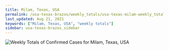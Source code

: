 ```yaml
---
title: Milam, Texas, USA
permalink: /usa-texas-brazos/weekly_totals/usa-texas-milam-weekly_totals.html
last_updated: Aug 21, 2021
keywords: ["Milam, Texas, USA", "weekly totals"]
sidebar: usa-texas-brazos_sidebar
---
```


![Weekly Totals of Confirmed Cases for Milam, Texas, USA](/covid_tracker/images/graphs/usa-texas-milam-weekly_totals_graph.png)
